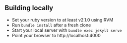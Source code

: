 ## Building locally
* Set your ruby version to at least v2.1.0 using RVM
* Run `bundle install` after a fresh clone
* Start your local server with `bundle exec jekyll serve`
* Point your browser to http://localhost:4000
